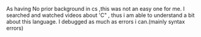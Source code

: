 As having No prior background in cs ,this was not an easy one for me.
I searched and watched videos about 'C" , thus i am able to understand a bit about this language.
I debugged as much as errors i can.(mainly syntax errors)

